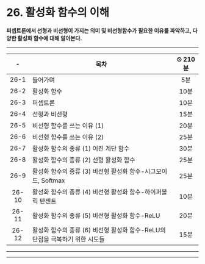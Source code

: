 # 26. 활성화 함수의 이해

**퍼셉트론에서 선형과 비선형이 가지는 의미 및 비선형함수가 필요한 이유를 파악하고, 다양한 활성화 함수에 대해 알아본다.**

---

|-|목차|⏲ 210분|
|:---:|---|:---:|
|26-1| 들어가며 | 5분|
|26-2| 활성화 함수 | 10분|
|26-3| 퍼셉트론 | 10분|
|26-4| 선형과 비선형 | 15분|
|26-5| 비선형 함수를 쓰는 이유 (1) | 20분|
|26-6| 비선형 함수를 쓰는 이유 (2) | 25분|
|26-7| 활성화 함수의 종류 (1) 이진 계단 함수 | 30분|
|26-8| 활성화 함수의 종류 (2) 선형 활성화 함수 | 25분|
|26-9| 활성화 함수의 종류 (3) 비선형 활성화 함수-시그모이드, Softmax | 25분|
|26-10| 활성화 함수의 종류 (4) 비선형 활성화 함수-하이퍼볼릭 탄젠트 | 10분|
|26-11| 활성화 함수의 종류 (5) 비선형 활성화 함수-ReLU | 20분|
|26-12| 활성화 함수의 종류 (6) 비선형 활성화 함수-ReLU의 단점을 극복하기 위한 시도들 | 15분|


---


---

